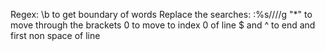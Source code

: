 Regex: \b to get boundary of words
Replace the searches: :%s//<c-r>//g
"*" to move through the brackets
0 to move to index 0 of line
$ and ^ to end and first non space of line
